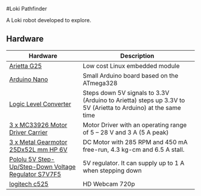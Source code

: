 #Loki Pathfinder

A Loki robot developed to explore.

## Hardware

| Hardware  | Description |
| ------------- | ------------- |
| [Arietta G25](http://www.acmesystems.it/arietta) | Low cost Linux embedded module |
| [Arduino Nano](https://www.arduino.cc/en/Main/ArduinoBoardNano) | Small Arduino board based on the ATmega328 |
| [Logic Level Converter](https://www.pololu.com/product/2119/specs) | Steps down 5V signals to 3.3V (Arduino to Arietta) steps up 3.3V to 5V (Arietta to Arduino) at the same time |
| [3 x MC33926 Motor Driver Carrier](https://www.pololu.com/product/1212) | Motor Driver with an operating range of 5 – 28 V and 3 A (5 A peak) |
| [3 x Metal Gearmotor 25Dx52L mm HP 6V](https://www.pololu.com/category/115/25d-mm-gearmotors) | DC Motor with 285 RPM and 450 mA free-run, 4.3 kg-cm and 6.5 A stall. |
| [Pololu 5V Step-Up/Step-Down Voltage Regulator S7V7F5](https://www.pololu.com/product/2119/specs) | 5V regulator. It can supply up to 1 A when stepping down |
| [logitech c525](http://www.logitech.com/es-es/product/hd-webcam-c525) | HD Webcam 720p |